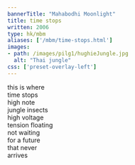```yaml
---
bannerTitle: "Mahabodhi Moonlight" 
title: time stops
written: 2006
type: hk/mbm
aliases: ['/mbm/time-stops.html']
images:
- path: /images/pilg1/hughieJungle.jpg 
  alt: "Thai jungle"
css: ['preset-overlay-left']
---
```


this is where  
time stops  
high note  
jungle insects  
high voltage  
tension floating  
not waiting  
for a future  
that never  
arrives  

